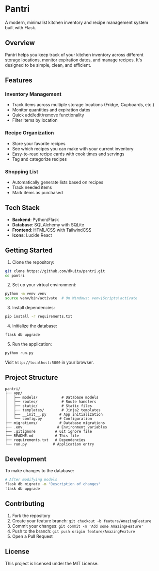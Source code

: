 # Pantri

A modern, minimalist kitchen inventory and recipe management system built with Flask.

## Overview

Pantri helps you keep track of your kitchen inventory across different storage locations, monitor expiration dates, and manage recipes. It's designed to be simple, clean, and efficient.

## Features

### Inventory Management
- Track items across multiple storage locations (Fridge, Cupboards, etc.)
- Monitor quantities and expiration dates
- Quick add/edit/remove functionality
- Filter items by location

### Recipe Organization
- Store your favorite recipes
- See which recipes you can make with your current inventory
- Easy-to-read recipe cards with cook times and servings
- Tag and categorize recipes

### Shopping List
- Automatically generate lists based on recipes
- Track needed items
- Mark items as purchased

## Tech Stack

- **Backend**: Python/Flask
- **Database**: SQLAlchemy with SQLite
- **Frontend**: HTML/CSS with TailwindCSS
- **Icons**: Lucide React

## Getting Started

1. Clone the repository:
```bash
git clone https://github.com/dkuitu/pantri.git
cd pantri
```

2. Set up your virtual environment:
```bash
python -m venv venv
source venv/bin/activate  # On Windows: venv\Scripts\activate
```

3. Install dependencies:
```bash
pip install -r requirements.txt
```

4. Initialize the database:
```bash
flask db upgrade
```

5. Run the application:
```bash
python run.py
```

Visit `http://localhost:5000` in your browser.

## Project Structure

```
pantri/
├── app/
│   ├── models/           # Database models
│   ├── routes/           # Route handlers
│   ├── static/           # Static files
│   ├── templates/        # Jinja2 templates
│   ├── __init__.py      # App initialization
│   └── config.py        # Configuration
├── migrations/          # Database migrations
├── .env                # Environment variables
├── .gitignore         # Git ignore file
├── README.md          # This file
├── requirements.txt   # Dependencies
└── run.py            # Application entry
```

## Development

To make changes to the database:

```bash
# After modifying models
flask db migrate -m "Description of changes"
flask db upgrade
```

## Contributing

1. Fork the repository
2. Create your feature branch: `git checkout -b feature/AmazingFeature`
3. Commit your changes: `git commit -m 'Add some AmazingFeature'`
4. Push to the branch: `git push origin feature/AmazingFeature`
5. Open a Pull Request

## License

This project is licensed under the MIT License.
